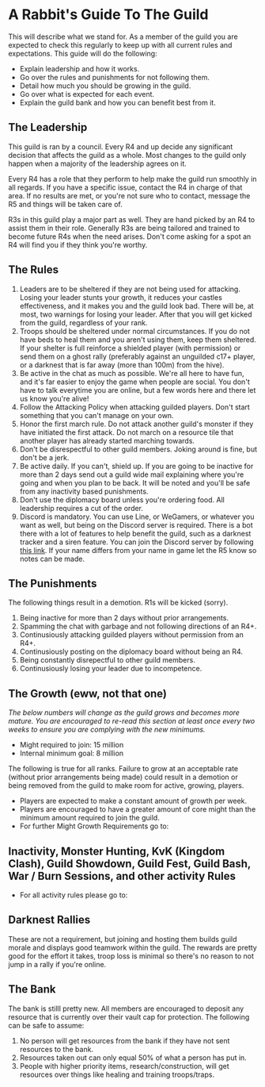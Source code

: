 # A Rabbit's Guide To The Guild

This will describe what we stand for. As a member of the guild you are expected to check this regularly to keep up with all current rules and expectations. This guide will do the following:

* Explain leadership and how it works.
* Go over the rules and punishments for not following them.
* Detail how much you should be growing in the guild.
* Go over what is expected for each event.
* Explain the guild bank and how you can benefit best from it.

## The Leadership

This guild is ran by a council. Every R4 and up decide any significant decision that affects the guild as a whole. Most changes to the guild only happen when a majority of the leadership agrees on it.

Every R4 has a role that they perform to help make the guild run smoothly in all regards. If you have a specific issue, contact the R4 in charge of that area. If no results are met, or you're not sure who to contact, message the R5 and things will be taken care of.

R3s in this guild play a major part as well. They are hand picked by an R4 to assist them in their role. Generally R3s are being tailored and trained to become future R4s when the need arises. Don't come asking for a spot an R4 will find you if they think you're worthy.

## The Rules

1. Leaders are to be sheltered if they are not being used for attacking. Losing your leader stunts your growth, it reduces your castles effectiveness, and it makes you and the guild look bad. There will be, at most, two warnings for losing your leader. After that you will get kicked from the guild, regardless of your rank.
2. Troops should be sheltered under normal circumstances. If you do not have beds to heal them and you aren't using them, keep them sheltered. If your shelter is full reinforce a shielded player (with permission) or send them on a ghost rally (preferably against an unguilded c17+ player, or a darknest that is far away (more than 100m) from the hive).
3. Be active in the chat as much as possible. We're all here to have fun, and it's far easier to enjoy the game when people are social. You don't have to talk everytime you are online, but a few words here and there let us know you're alive!
4. Follow the Attacking Policy when attacking guilded players. Don't start something that you can't manage on your own.
5. Honor the first march rule. Do not attack another guild's monster if they have initiated the first attack. Do not march on a resource tile that another player has already started marching towards.
6. Don't be disrespectful to other guild members. Joking around is fine, but don't be a jerk.
7. Be active daily. If you can't, shield up. If you are going to be inactive for more than 2 days send out a guild wide mail explaining where you're going and when you plan to be back. It will be noted and you'll be safe from any inactivity based punishments.
8. Don't use the diplomacy board unless you're ordering food. All leadership requires a cut of the order.
9. Discord is mandatory. You can use Line, or WeGamers, or whatever you want as well, but being on the Discord server is required. There is a bot there with a lot of features to help benefit the guild, such as a darknest tracker and a siren feature. You can join the Discord server by following [this link](https://discord.gg/ExBTdrC). If your name differs from your name in game let the R5 know so notes can be made.

## The Punishments

The following things result in a demotion. R1s will be kicked (sorry).

1. Being inactive for more than 2 days without prior arrangements.
2. Spamming the chat with garbage and not following directions of an R4+.
3. Continusiously attacking guilded players without permission from an R4+.
4. Continusiously posting on the diplomacy board without being an R4.
5. Being constantly disrepectful to other guild members.
6. Continusiously losing your leader due to incompetence.

## The Growth (eww, not that one)

_The below numbers will change as the guild grows and becomes more mature. You are encouraged to re-read this section at least once every two weeks to ensure you are complying with the new minimums._

* Might required to join: 15 million
* Internal minimum goal: 8 million

The following is true for all ranks. Failure to grow at an acceptable rate (without prior arrangements being made) could result in a demotion or being removed from the guild to make room for active, growing, players.

* Players are expected to make a constant amount of growth per week.
* Players are encouraged to have a greater amount of core might than the minimum amount required to join the guild.
* For further Might Growth Requirements go to:

## Inactivity, Monster Hunting, KvK (Kingdom Clash), Guild Showdown, Guild Fest, Guild Bash, War / Burn Sessions, and other activity Rules

* For all activity rules please go to: 

## Darknest Rallies

These are not a requirement, but joining and hosting them builds guild morale and displays good teamwork within the guild. The rewards are pretty good for the effort it takes, troop loss is minimal so there's no reason to not jump in a rally if you're online.

## The Bank

The bank is stilll pretty new. All members are encouraged to deposit any resource that is currently over their vault cap for protection. The following can be safe to assume:

1. No person will get resources from the bank if they have not sent resources to the bank.
2. Resources taken out can only equal 50% of what a person has put in.
3. People with higher priority items, research/construction, will get resources over things like healing and training troops/traps.